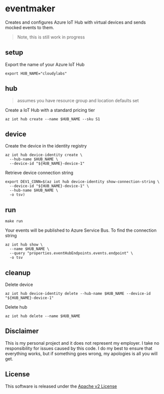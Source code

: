 # eventmaker

Creates and configures Azure IoT Hub with virtual devices and sends mocked events to them.

> Note, this is still work in progress

## setup 

Export the name of your Azure IoT Hub

```shell
export HUB_NAME="cloudylabs"
```

## hub 

> assumes you have resource group and location defaults set 

Create a IoT Hub with a standard pricing tier

```shell
az iot hub create --name $HUB_NAME --sku S1
```

## device 

Create the device in the identity registry 

```shell
az iot hub device-identity create \
  --hub-name $HUB_NAME \
  --device-id "${HUB_NAME}-device-1"
```

Retrieve device connection string

```shell
export DEV1_CONN=$(az iot hub device-identity show-connection-string \
  --device-id "${HUB_NAME}-device-1" \
  --hub-name $HUB_NAME \
  -o tsv)
```

## run 

```shell
make run
``` 

Your events will be published to Azure Service Bus. To find the connection string

```shell
az iot hub show \
  --name $HUB_NAME \
  --query "properties.eventHubEndpoints.events.endpoint" \
  -o tsv
```


## cleanup 

Delete device 

```shell
az iot hub device-identity delete --hub-name $HUB_NAME --device-id "${HUB_NAME}-device-1"
```

Delete hub

```shell
az iot hub delete --name $HUB_NAME
```


## Disclaimer

This is my personal project and it does not represent my employer. I take no responsibility for issues caused by this code. I do my best to ensure that everything works, but if something goes wrong, my apologies is all you will get.

## License
This software is released under the [Apache v2 License](./LICENSE)


